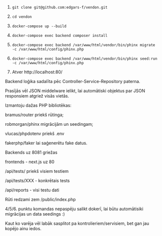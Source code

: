 1. ```git clone git@github.com:edgars-f/vendon.git```

2. ```cd vendon```

3. ```docker-compose up --build```

4. ```docker-compose exec backend composer install ```

5. ```docker-compose exec backend /var/www/html/vendor/bin/phinx migrate -c /var/www/html/config/phinx.php ```

6. ```docker-compose exec backend /var/www/html/vendor/bin/phinx seed:run -c /var/www/html/config/phinx.php```

5. Atver http://localhost:80/

Backend loģika sadalīta pēc Controller-Service-Repository paterna.

Prasījās vēl JSON middelware ielikt, lai automātiski objektus par JSON responsiem atgriež visās vietās.

Izmantoju dažas PHP bibliotēkas:

bramus/router priekš rūtinga;

robmorgan/phinx migrācijām un seedingam;

vlucas/phpdotenv priekš .env

fakerphp/faker lai saģenerētu fake datus.

Backends uz 8081 griežas

frontends - next.js uz 80

/api/tests/ priekš visiem testiem

/api/tests/XXX - konkrētais tests

/api/reports - visi testu dati

Rūti redzami zem /public/index.php

4/5/6. punktu komandas nepaspēju salikt dokerī, lai būtu automātisiki migrācijas un data seedings :)

Kaut ko varēja vēl labāk sasplitot pa kontrolieriem/servisiem, bet gan jau kopējo ainu iedos.
